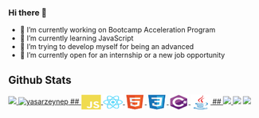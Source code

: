 ### Hi there 👋

<!--
**yasarzeynep/yasarzeynep** is a ✨ _special_ ✨ repository because its `README.md` (this file) appears on your GitHub profile.

Here are some ideas to get you started:-->

- 🔭 I’m currently working on Bootcamp Acceleration Program
- 🌱 I’m currently learning JavaScript
- 🚀 I’m trying to develop myself for being an advanced
- 🔎 I’m currently open for an internship or a new job opportunity 

## Github Stats
<a href="https://github.com/yasarzeynep">
  <img src="https://github-readme-stats-yasarzeynep.vercel.app/api?username=yasarzeynep&show_icons=true&line_height=20&title_color=7A7ADB&icon_color=2234AE&text_color=D3D3D3&bg_color=0,000000,130F40" width="450" />
  
  <img src="https://github-readme-stats-yasarzeynep.vercel.app/api/top-langs?username=yasarzeynep&show_icons=true&locale=en&layout=compact&line_height=20&title_color=7A7ADB&icon_color=2234AE&text_color=D3D3D3&bg_color=0,000000,130F40" width="375"  alt="yasarzeynep"/>
  ##
 <img align="center" alt="yasarzeynep-Js" height="30" width="40" src="https://raw.githubusercontent.com/devicons/devicon/master/icons/javascript/javascript-plain.svg">
  <img align="center" alt="yasarzeynep-React" height="30" width="40" src="https://raw.githubusercontent.com/devicons/devicon/master/icons/react/react-original.svg">
  <img align="center" alt="yasarzeynep-HTML" height="30" width="40" src="https://raw.githubusercontent.com/devicons/devicon/master/icons/html5/html5-original.svg">
  <img align="center" alt="yasarzeynep-CSS" height="30" width="40" src="https://raw.githubusercontent.com/devicons/devicon/master/icons/css3/css3-original.svg">
  <img align="center" alt="yasarzeynep-Csharp" height="30" width="40" src="https://raw.githubusercontent.com/devicons/devicon/master/icons/csharp/csharp-original.svg">
  <img align="center" alt="yasarzeynep-Java" height="30" width="40" src="https://raw.githubusercontent.com/devicons/devicon/master/icons/java/java-original.svg">
</div>
##
 <a href = "mailto:zynpsema@gmail.com"><img src="https://img.shields.io/badge/-Gmail-%23333?style=for-the-badge&logo=gmail&logoColor=white" target="_blank">
 <img src="https://img.shields.io/badge/-LinkedIn-%230077B5?style=for-the-badge&logo=linkedin&logoColor=white" target="_blank"></a>
  <a href="https://www.linkedin.com/in/seda-%C3%BCnal-09b654129/" target="_blank"><img src="https://img.shields.io/badge/-LinkedIn-%230077B5?style=for-the-badge&logo=linkedin&logoColor=white" target="_blank"></a>
